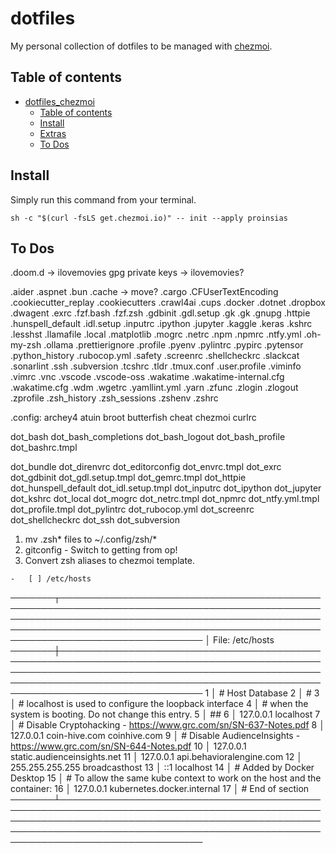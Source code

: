 # dotfiles

My personal collection of dotfiles to be managed with
[chezmoi](https://www.chezmoi.io/).

## Table of contents

<!--
Table of contents updated via:
uvx --from md-toc md_toc --in-place github -- README.md
-->
<!--TOC-->

-   [dotfiles_chezmoi](#dotfiles_chezmoi)
    -   [Table of contents](#table-of-contents)
    -   [Install](#install)
    -   [Extras](#extras)
    -   [To Dos](#to-dos)

<!--TOC-->

## Install

Simply run this command from your terminal.

```shell
sh -c "$(curl -fsLS get.chezmoi.io)" -- init --apply proinsias
```

## To Dos

.doom.d -> ilovemovies
gpg private keys -> ilovemovies?

.aider
.aspnet
.bun
.cache -> move?
.cargo
.CFUserTextEncoding
.cookiecutter_replay
.cookiecutters
.crawl4ai
.cups
.docker
.dotnet
.dropbox
.dwagent
.exrc
.fzf.bash
.fzf.zsh
.gdbinit
.gdl.setup
.gk
.gk
.gnupg
.httpie
.hunspell_default
.idl.setup
.inputrc
.ipython
.jupyter
.kaggle
.keras
.kshrc
.lesshst
.llamafile
.local
.matplotlib
.mogrc
.netrc
.npm
.npmrc
.ntfy.yml
.oh-my-zsh
.ollama
.prettierignore
.profile
.pyenv
.pylintrc
.pypirc
.pytensor
.python_history
.rubocop.yml
.safety
.screenrc
.shellcheckrc
.slackcat
.sonarlint
.ssh
.subversion
.tcshrc
.tldr
.tmux.conf
.user.profile
.viminfo
.vimrc
.vnc
.vscode
.vscode-oss
.wakatime
.wakatime-internal.cfg
.wakatime.cfg
.wdm
.wgetrc
.yamllint.yml
.yarn
.zfunc
.zlogin
.zlogout
.zprofile
.zsh_history
.zsh_sessions
.zshenv
.zshrc

.config:
archey4
atuin
broot
butterfish
cheat
chezmoi
curlrc

dot_bash
dot_bash_completions
dot_bash_logout
dot_bash_profile
dot_bashrc.tmpl

dot_bundle
dot_direnvrc
dot_editorconfig
dot_envrc.tmpl
dot_exrc
dot_gdbinit
dot_gdl.setup.tmpl
dot_gemrc.tmpl
dot_httpie
dot_hunspell_default
dot_idl.setup.tmpl
dot_inputrc
dot_ipython
dot_jupyter
dot_kshrc
dot_local
dot_mogrc
dot_netrc.tmpl
dot_npmrc
dot_ntfy.yml.tmpl
dot_profile.tmpl
dot_pylintrc
dot_rubocop.yml
dot_screenrc
dot_shellcheckrc
dot_ssh
dot_subversion

1. mv .zsh* files to ~/.config/zsh/*
1. gitconfig - Switch to getting from op!
1. Convert zsh aliases to chezmoi template.

```
-   [ ] /etc/hosts

```

───────┬───────────────────────────────────────────────────────────────────────────────────────────────────────────────────────────────────────────────────────────────────────────────────────────────────────────────────────────────
│ File: /etc/hosts
───────┼───────────────────────────────────────────────────────────────────────────────────────────────────────────────────────────────────────────────────────────────────────────────────────────────────────────────────────────────
1 │ # Host Database
2 │ #
3 │ # localhost is used to configure the loopback interface
4 │ # when the system is booting. Do not change this entry.
5 │ ##
6 │ 127.0.0.1 localhost
7 │ # Disable Cryptohacking - https://www.grc.com/sn/SN-637-Notes.pdf
8 │ 127.0.0.1 coin-hive.com coinhive.com
9 │ # Disable AudienceInsights - https://www.grc.com/sn/SN-644-Notes.pdf
10 │ 127.0.0.1 static.audienceinsights.net
11 │ 127.0.0.1 api.behavioralengine.com
12 │ 255.255.255.255 broadcasthost
13 │ ::1 localhost
14 │ # Added by Docker Desktop
15 │ # To allow the same kube context to work on the host and the container:
16 │ 127.0.0.1 kubernetes.docker.internal
17 │ # End of section
───────┴───────────────────────────────────────────────────────────────────────────────────────────────────────────────────────────────────────────────────────────────────────────────────────────────────────────────────────────────

```

```
